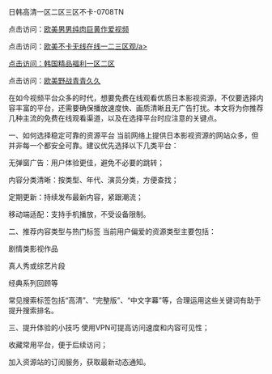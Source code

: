 日韩高清一区二区三区不卡-0708TN

点击访问：<a href="https://heiliaowzu4ur.pages.dev">欧美男男纯肉巨黄作爱视频</a>

点击访问：<a href="https://heiliaozj3tjd.pages.dev">欧美不卡无线在线一二三区观/a>

点击访问：<a href="https://heiliaoe8ajia.pages.dev">韩国精品福利一区二区</a>

点击访问：<a href="https://heiliaoxqkkct.pages.dev">欧美野战青青久久</a>


在如今视频平台众多的时代，想要免费在线观看优质日本影视资源，不仅要选择内容丰富的平台，还需要确保播放速度快、画质清晰且无广告打扰。本文将为你推荐几种主流的免费在线观看渠道，以及在选择平台时应注意的关键点。

一、如何选择稳定可靠的资源平台
当前网络上提供日本影视资源的网站众多，但并非每一个都安全可靠。建议优先选择以下几类平台：

无弹窗广告：用户体验更佳，避免不必要的跳转；

内容分类清晰：按类型、年代、演员分类，方便查找；

定期更新：持续发布最新内容，紧跟潮流；

移动端适配：支持手机播放，不受设备限制。

二、推荐内容类型与热门标签
当前用户偏爱的资源类型主要包括：

剧情类影视作品

真人秀或综艺片段

经典系列回顾等

常见搜索标签包括“高清”、“完整版”、“中文字幕”等，合理运用这些关键词有助于提升搜索排名。

三、提升体验的小技巧
使用VPN可提高访问速度和内容可见性；

收藏常用平台，便于后续访问；

加入资源站的订阅服务，获取最新动态通知。




<span style="display:none;">[Canonical link] (https://github.com/tnnn2611/1100000 ）</span>


